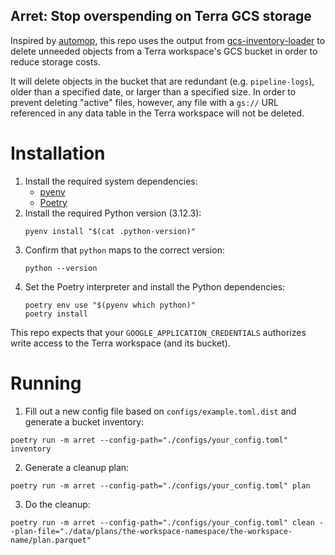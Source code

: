 Arret: Stop overspending on Terra GCS storage
---

Inspired by [automop](https://github.com/broadinstitute/automop/), this repo uses the output from [gcs-inventory-loader](https://github.com/domZippilli/gcs-inventory-loader) to delete unneeded objects from a Terra workspace's GCS bucket in order to reduce storage costs.

It will delete objects in the bucket that are redundant (e.g. `pipeline-logs`), older than a specified date, or larger than a specified size. In order to prevent deleting "active" files, however, any file with a `gs://` URL referenced in any data table in the Terra workspace will not be deleted.

# Installation

1. Install the required system dependencies:
    - [pyenv](https://github.com/pyenv/pyenv)
    - [Poetry](https://python-poetry.org/)
2. Install the required Python version (3.12.3):
   ```shell
   pyenv install "$(cat .python-version)"
   ```
3. Confirm that `python` maps to the correct version:
   ```
   python --version
   ```
4. Set the Poetry interpreter and install the Python dependencies:
   ```shell
   poetry env use "$(pyenv which python)"
   poetry install
   ```

This repo expects that your `GOOGLE_APPLICATION_CREDENTIALS` authorizes write access to the Terra workspace (and its bucket).

# Running

1. Fill out a new config file based on `configs/example.toml.dist` and generate a bucket inventory:

```shell
poetry run -m arret --config-path="./configs/your_config.toml" inventory
```
2. Generate a cleanup plan:

```shell
poetry run -m arret --config-path="./configs/your_config.toml" plan
```

3. Do the cleanup:

```shell
poetry run -m arret --config-path="./configs/your_config.toml" clean --plan-file="./data/plans/the-workspace-namespace/the-workspace-name/plan.parquet"
```
